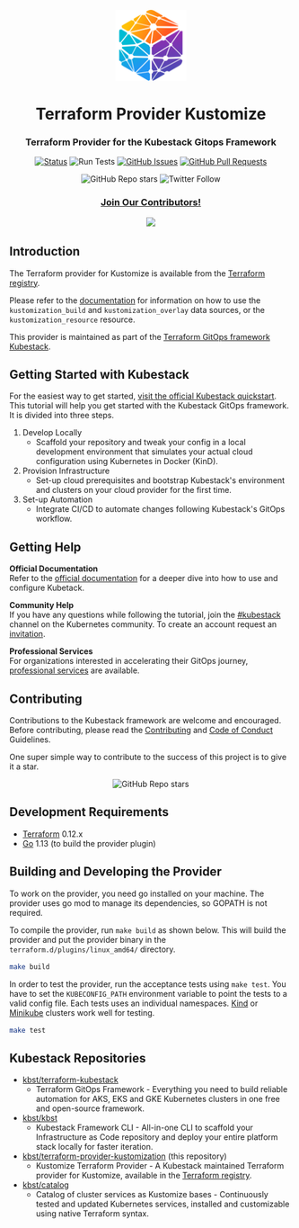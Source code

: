 <p align="center">
 <img src="./assets/favicon.png" alt="Kubestack, The Open Source Gitops Framework" width="25%" height="25%" />
</p>

<h1 align="center">Terraform Provider Kustomize</h1>
<h3 align="center">Terraform Provider for the Kubestack Gitops Framework</h3>

<div align="center">

[![Status](https://img.shields.io/badge/status-active-success.svg)]()
![Run Tests](https://github.com/kbst/terraform-provider-kustomize/workflows/Run%20Tests/badge.svg?branch=master&event=push)
[![GitHub Issues](https://img.shields.io/github/issues/kbst/terraform-provider-kustomization.svg)](https://github.com/kbst/terraform-provider-kustomization/issues)
[![GitHub Pull Requests](https://img.shields.io/github/issues-pr/kbst/terraform-provider-kustomization.svg)](https://github.com/kbst/terraform-provider-kustomization/pulls)

</div>

<div align="center">

![GitHub Repo stars](https://img.shields.io/github/stars/kbst/terraform-provider-kustomization?style=social)
![Twitter Follow](https://img.shields.io/twitter/follow/kubestack?style=social)

</div>


<h3 align="center"><a href="#Contributing">Join Our Contributors!</a></h3>

<div align="center">

<a href="https://github.com/kbst/terraform-provider-kustomization/graphs/contributors">
  <img src="https://contrib.rocks/image?repo=kbst/terraform-provider-kustomization&max=36" />
</a>

</div>

## Introduction

The Terraform provider for Kustomize is available from the [Terraform registry](https://registry.terraform.io/providers/kbst/kustomization/latest).

Please refer to the [documentation](https://registry.terraform.io/providers/kbst/kustomization/latest/docs) for information on how to use the `kustomization_build` and `kustomization_overlay` data sources, or the `kustomization_resource` resource.

This provider is maintained as part of the [Terraform GitOps framework Kubestack](https://www.kubestack.com/).


## Getting Started with Kubestack

For the easiest way to get started, [visit the official Kubestack quickstart](https://www.kubestack.com/infrastructure/documentation/quickstart). This tutorial will help you get started with the Kubestack GitOps framework. It is divided into three steps.

1. Develop Locally
    * Scaffold your repository and tweak your config in a local development environment that simulates your actual cloud configuration using Kubernetes in Docker (KinD).
3. Provision Infrastructure
    * Set-up cloud prerequisites and bootstrap Kubestack's environment and clusters on your cloud provider for the first time.
4. Set-up Automation
    * Integrate CI/CD to automate changes following Kubestack's GitOps workflow.


## Getting Help

**Official Documentation**  
Refer to the [official documentation](https://www.kubestack.com/framework/documentation) for a deeper dive into how to use and configure Kubetack.

**Community Help**  
If you have any questions while following the tutorial, join the [#kubestack](https://app.slack.com/client/T09NY5SBT/CMBCT7XRQ) channel on the Kubernetes community. To create an account request an [invitation](https://slack.k8s.io/).

**Professional Services**  
For organizations interested in accelerating their GitOps journey, [professional services](https://www.kubestack.com/lp/professional-services) are available.


## Contributing
Contributions to the Kubestack framework are welcome and encouraged. Before contributing, please read the [Contributing](./CONTRIBUTING.md) and [Code of Conduct](./CODE_OF_CONDUCT.md) Guidelines.

One super simple way to contribute to the success of this project is to give it a star.  

<div align="center">

![GitHub Repo stars](https://img.shields.io/github/stars/kbst/terraform-provider-kustomization?style=social)

</div>


## Development Requirements

- [Terraform](https://www.terraform.io/downloads.html) 0.12.x
- [Go](https://golang.org/doc/install) 1.13 (to build the provider plugin)


## Building and Developing the Provider

To work on the provider, you need go installed on your machine. The provider uses go mod to manage its dependencies, so GOPATH is not required.

To compile the provider, run `make build` as shown below. This will build the provider and put the provider binary in the `terraform.d/plugins/linux_amd64/` directory.

```sh
make build
```

In order to test the provider, run the acceptance tests using `make test`. You have to set the `KUBECONFIG_PATH` environment variable to point the tests to a valid config file. Each tests uses an individual namespaces. [Kind](https://github.com/kubernetes-sigs/kind) or [Minikube](https://github.com/kubernetes/minikube) clusters work well for testing.

```sh
make test
```


## Kubestack Repositories
* [kbst/terraform-kubestack](https://github.com/kbst/terraform-kubestack)  
    * Terraform GitOps Framework - Everything you need to build reliable automation for AKS, EKS and GKE Kubernetes clusters in one free and open-source framework.
* [kbst/kbst](https://github.com/kbst/kbst)  
    * Kubestack Framework CLI - All-in-one CLI to scaffold your Infrastructure as Code repository and deploy your entire platform stack locally for faster iteration.
* [kbst/terraform-provider-kustomization](https://github.com/kbst/terraform-provider-kustomization) (this repository)  
    * Kustomize Terraform Provider - A Kubestack maintained Terraform provider for Kustomize, available in the [Terraform registry](https://registry.terraform.io/providers/kbst/kustomization/latest).
* [kbst/catalog](https://github.com/kbst/catalog)  
    * Catalog of cluster services as Kustomize bases - Continuously tested and updated Kubernetes services, installed and customizable using native Terraform syntax.

